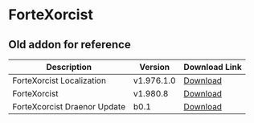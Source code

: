 # ForteXorcist

## Old addon for reference
| Description                       | Version    | Download Link                                                                                 |
|-----------------------------------|------------|-----------------------------------------------------------------------------------------------|
| ForteXorcist Localization         | v1.976.1.0 | [Download](https://www.wowinterface.com/downloads/download8580-ForteXorcistLocalization)       |
| ForteXorcist                      | v1.980.8   | [Download](https://www.wowinterface.com/downloads/download7532-ForteXorcist)                  |
| ForteXcorcist Draenor Update      | b0.1       | [Download](https://www.wowinterface.com/downloads/download24002-ForteXcorcistDraenorUpdate)  |
